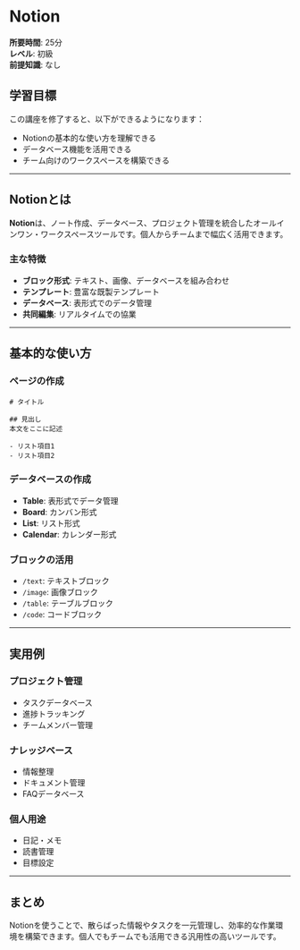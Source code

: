 # Notion

**所要時間**: 25分  
**レベル**: 初級  
**前提知識**: なし

## 学習目標

この講座を修了すると、以下ができるようになります：
- Notionの基本的な使い方を理解できる
- データベース機能を活用できる
- チーム向けのワークスペースを構築できる

---

## Notionとは

**Notion**は、ノート作成、データベース、プロジェクト管理を統合したオールインワン・ワークスペースツールです。個人からチームまで幅広く活用できます。

### 主な特徴

- **ブロック形式**: テキスト、画像、データベースを組み合わせ
- **テンプレート**: 豊富な既製テンプレート
- **データベース**: 表形式でのデータ管理
- **共同編集**: リアルタイムでの協業

---

## 基本的な使い方

### ページの作成

```
# タイトル

## 見出し
本文をここに記述

- リスト項目1
- リスト項目2
```

### データベースの作成

- **Table**: 表形式でデータ管理
- **Board**: カンバン形式
- **List**: リスト形式
- **Calendar**: カレンダー形式

### ブロックの活用

- `/text`: テキストブロック
- `/image`: 画像ブロック
- `/table`: テーブルブロック
- `/code`: コードブロック

---

## 実用例

### プロジェクト管理
- タスクデータベース
- 進捗トラッキング
- チームメンバー管理

### ナレッジベース
- 情報整理
- ドキュメント管理
- FAQデータベース

### 個人用途
- 日記・メモ
- 読書管理
- 目標設定

---

## まとめ

Notionを使うことで、散らばった情報やタスクを一元管理し、効率的な作業環境を構築できます。個人でもチームでも活用できる汎用性の高いツールです。